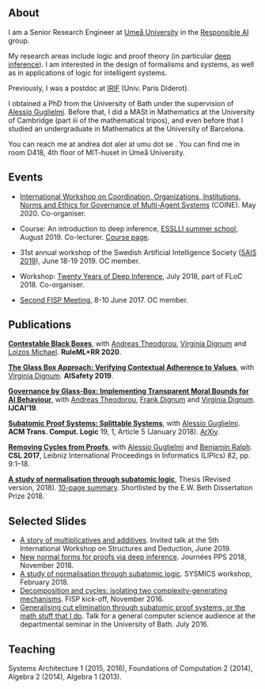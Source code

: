 ## About

I am a Senior Research Engineer at [Umeå University](https://www.umu.se/en/) in the [Responsible AI](https://www.umu.se/en/research/groups/responsible-artificial-intelligence/) group.

My research areas include logic and proof theory (in particular [deep inference](http://alessio.guglielmi.name/res/cos/index.html)). I am interested  in the design of formalisms and systems, as well as in applications of logic for intelligent systems.

Previously, I was a postdoc at [IRIF](https://www.irif.fr//en/index) (Univ. Paris Diderot).

I obtained a PhD from the University of Bath under the supervision of [Alessio Guglielmi][Alessio]. Before that, I did a MASt in Mathematics at the University of Cambridge (part iii of the mathematical tripos), and even before that I studied an undergraduate in Mathematics at the University of Barcelona.

You can reach me at andrea dot aler at umu dot se . You can find me in room D418, 4th floor of MIT-huset in Umeå University.

## Events

* [International Workshop on Coordination, Organizations, Institutions, Norms and Ethics for Governance of Multi-Agent Systems](https://coin-workshop.github.io/coine-2020-new-zealand/) (COINE).  May 2020. Co-organiser.

* Course: An introduction to deep inference, [ESSLLI summer school](http://esslli2019.folli.info/programme/logic-and-computation/), August 2019. Co-lecturer. [Course page](https://www.lix.polytechnique.fr/~lutz/orgs/ESSLLI2019-course.html).
 
* 31st annual workshop of the Swedish Artificial Intelligence Society ([SAIS 2019](https://sais2019.cs.umu.se/)), June 18-19 2019. OC member.

* Workshop: [Twenty Years of Deep Inference](https://www.lix.polytechnique.fr/~lutz/orgs/TYDI2018.html), July 2018, part of FLoC 2018. Co-organiser.

* [Second FISP Meeting](https://www.lix.polytechnique.fr/~lutz/orgs/FISP-workshop-June2017.html), 8-10 June 2017. OC member.

## Publications

**[Contestable Black Boxes](https://arxiv.org/abs/2006.05133)**, with [Andreas Theodorou][Andreas], [Virginia Dignum][VD] and [Loizos Michael](https://cognition.ouc.ac.cy/loizos/). **RuleML+RR 2020**.

**[The Glass Box Approach: Verifying Contextual Adherence to Values](http://ceur-ws.org/Vol-2419/paper_18.pdf)**, with [Virginia Dignum][VD]. **AISafety 2019**.

**[Governance by Glass-Box: Implementing Transparent Moral Bounds for AI Behaviour](https://arxiv.org/abs/1905.04994)**, with [Andreas Theodorou][Andreas], [Frank Dignum](https://www.umu.se/en/staff/frank-dignum/) and [Virginia Dignum][VD]. **IJCAI’19**.

**[Subatomic Proof Systems: Splittable Systems](https://dl.acm.org/doi/10.1145/3173544)**, with [Alessio Guglielmi][Alessio]. **ACM Trans. Comput. Logic** 19, 1, Article 5 (January 2018). [ArXiv](https://arxiv.org/pdf/1703.10258.pdf).

**[Removing Cycles from Proofs](http://cs.bath.ac.uk/ag/p/RCP.pdf)**, with [Alessio Guglielmi][Alessio] and [Benjamin Ralph](https://people.bath.ac.uk/bdr25/).  **CSL 2017**, Leibniz International Proceedings in Informatics (LIPIcs) 82, pp. 9:1–18.

**[A study of normalisation through subatomic logic](http://cs.bath.ac.uk/ag/aat/phd.pdf)**, Thesis (Revised version, 2018). [10-page summary](https://aalertubella.github.io/pdfs/thesis-summary-andrea.pdf). Shortlisted by the E.W. Beth Dissertation Prize 2018.

[Andreas]: https://www.recklesscoding.com/
[VD]: https://people.cs.umu.se/virginia/
[Alessio]: http://alessio.guglielmi.name/

## Selected Slides

* [A story of multiplicatives and additives](https://aalertubella.github.io/pdfs/additivesmultiplicatives.pdf). Invited talk at the 5th International Workshop on Structures and Deduction, June 2019.
* [New normal forms for proofs via deep inference](https://aalertubella.github.io/pdfs/newnormal.pdf). Journées PPS 2018, November 2018.
* [A study of normalisation through subatomic logic](https://aalertubella.github.io/pdfs/astudy.pdf). SYSMICS workshop, February 2018.
* [Decomposition and cycles: isolating two complexity-generating mechanisms](https://aalertubella.github.io/pdfs/cycles.pdf). FISP kick-off, November 2016.
* [Generalising cut elimination through subatomic proof systems, or the math stuff that I do](https://aalertubella.github.io/pdfs/mathstuff.pdf). Talk for a general computer science audience at the departmental seminar in the University of Bath. July 2016.

## Teaching

Systems Architecture 1 (2015, 2016), Foundations of Computation 2 (2014), Algebra 2 (2014), Algebra 1 (2013).
